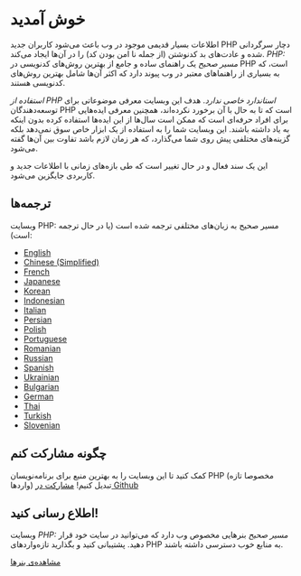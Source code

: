 # خوش آمدید

اطلاعات بسیار قدیمی موجود در وب باعث می‌شود کاربران جدید PHP دچار سرگردانی شده و عادت‌های بد کدنوشتن (از جمله نا امن بودن کد) را در آن‌ها ایجاد می‌کند. _PHP: مسیر صحیح_ یک راهنمای ساده و جامع از بهترین روش‌های کدنویسی در PHP است، که به بسیاری از راهنماهای معتبر در وب پیوند دارد که اکثر آن‌ها شامل بهترین روش‌های کدنویسی هستند.

_استفاده از PHP استاندارد خاصی ندارد_. هدف این وبسایت معرفی موضوعاتی برای توسعه‌دهندگان PHP است که تا به حال با آن برخورد نکرده‌اند، همچنین معرفی ایده‌هایی برای افراد حرفه‌ای است که ممکن است سال‌ها از این ایده‌ها استفاده کرده بدون اینکه به یاد داشته باشند. این وبسایت شما را به استفاده از یک ابزار خاص سوق نمی‌دهد بلکه گزینه‌های مختلفی پیش روی شما می‌گذارد، که هر زمان لازم باشد تفاوت بین آن‌ها گفته می‌شود.

این یک سند فعال و در حال تغییر است که طی بازه‌های زمانی با اطلاعات جدید و کاربردی جایگزین می‌شود.

## ترجمه‌ها

وبسایت PHP: مسیر صحیح به زبان‌های مختلفی ترجمه شده است (یا در حال ترجمه است):

* [English](http://www.phptherightway.com)
* [Chinese (Simplified)](http://wulijun.github.com/php-the-right-way)
* [French](http://eilgin.github.io/php-the-right-way/)
* [Japanese](http://ja.phptherightway.com)
* [Korean](http://wafe.github.io/php-the-right-way/)
* [Indonesian](http://id.phptherightway.com/)
* [Italian](http://it.phptherightway.com/)
* [Persian](http://novid.github.io/php-the-right-way/)
* [Polish](http://pl.phptherightway.com/)
* [Portuguese](http://br.phptherightway.com/)
* [Romanian](https://bgui.github.io/php-the-right-way/)
* [Russian](http://getjump.github.io/ru-php-the-right-way)
* [Spanish](http://phpdevenezuela.github.io/php-the-right-way/)
* [Ukrainian](http://iflista.github.com/php-the-right-way/)
* [Bulgarian](http://bg.phptherightway.com/)
* [German](http://rwetzlmayr.github.io/php-the-right-way/)
* [Thai](https://apzentral.github.io/php-the-right-way/)
* [Turkish](http://hkulekci.github.io/php-the-right-way/)
* [Slovenian](http://sl.phptherightway.com)

## چگونه مشارکت کنم

کمک کنید تا این وبسایت را به بهترین منبع برای برنامه‌نویسان PHP (مخصوصا تازه واردها) تبدیل کنیم! [مشارکت در Github][1]

## اطلاع رسانی کنید!

وبسایت _PHP: مسیر صحیح_ بنرهایی مخصوص وب دارد که می‌توانید در سایت خود قرار دهید. پشتیبانی کنید و بگذارید تازه‌واردهای PHP به منابع خوب دسترسی داشته باشند.

[مشاهده‌ی بنرها][2]

[1]: https://github.com/codeguy/php-the-right-way/tree/gh-pages
[2]: banners.html
